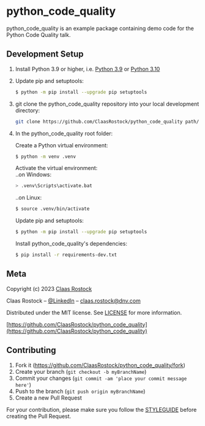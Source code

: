# python_code_quality
python_code_quality is an example package containing demo code for the
Python Code Quality talk.

## Development Setup

1. Install Python 3.9 or higher, i.e. [Python 3.9](https://www.python.org/downloads/release/python-3912/) or [Python 3.10](https://www.python.org/downloads/release/python-3104/)

2. Update pip and setuptools:

    ~~~sh
    $ python -m pip install --upgrade pip setuptools
    ~~~

3. git clone the python_code_quality repository into your local development directory:

    ~~~sh
    git clone https://github.com/ClaasRostock/python_code_quality path/to/your/dev/python_code_quality
    ~~~

4. In the python_code_quality root folder:

    Create a Python virtual environment:
    ~~~sh
    $ python -m venv .venv
    ~~~
    Activate the virtual environment: <br>
    ..on Windows:
    ~~~sh
    > .venv\Scripts\activate.bat
    ~~~
    ..on Linux:
    ~~~sh
    $ source .venv/bin/activate
    ~~~
    Update pip and setuptools:
    ~~~sh
    $ python -m pip install --upgrade pip setuptools
    ~~~
    Install python_code_quality's dependencies:
    ~~~sh
    $ pip install -r requirements-dev.txt
    ~~~

## Meta

Copyright (c) 2023 [Claas Rostock](https://github.com/ClaasRostock)

Claas Rostock – [@LinkedIn](https://www.linkedin.com/in/claasrostock/?locale=en_US) – claas.rostock@dnv.com

Distributed under the MIT license. See [LICENSE](LICENSE.md) for more information.

[https://github.com/ClaasRostock/python_code_quality](https://github.com/ClaasRostock/python_code_quality)

## Contributing

1. Fork it (<https://github.com/ClaasRostock/python_code_quality/fork>)
2. Create your branch (`git checkout -b myBranchName`)
3. Commit your changes (`git commit -am 'place your commit message here'`)
4. Push to the branch (`git push origin myBranchName`)
5. Create a new Pull Request

For your contribution, please make sure you follow the [STYLEGUIDE](STYLEGUIDE.md) before creating the Pull Request.

<!-- Markdown link & img dfn's -->
[python_code_quality_docs]: https://github.com/ClaasRostock/python_code_quality/README.html
